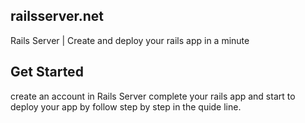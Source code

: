 ## railsserver.net
Rails Server | Create and deploy your rails app in a minute

## Get Started
create an account in Rails Server complete your rails app and start to deploy your app by follow step by step in the quide line.
